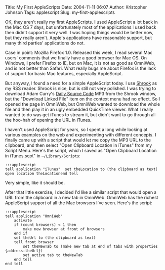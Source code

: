Title: My First AppleScripts
Date: 2004-11-11 06:07
Author: Kristopher Johnson
Tags: applescript
Slug: my-first-applescripts

OK, they aren't really my first AppleScripts. I used AppleScript a lot
back in the Mac OS 7 days, but unfortunately most of the applications I
used back then didn't support it very well. I was hoping things would be
better now, but they really aren't. Apple's applications have reasonable
support, but many third parties' applications do not.

Case in point: Mozilla Firefox 1.0. Released this week, I read several
Mac users' comments that we finally have a good browser for Mac OS. On
Windows, I prefer Firefox to IE, but on Mac, it is not as good as
OmniWeb, and is not better than Safari. What really bugs me about
Firefox is the lack of support for basic Mac features, especially
AppleScript.

But anyway, I found a need for a simple AppleScript today. I use
[Shrook](http://www.shrook.com) as my RSS reader. Shrook is nice, but is
still not very polished. I was trying to download Adam Curry's [Daily Source Code](http://www.dailysourcecode.com) MP3 from the Shrook window,
but the "Download Linked File" item on the context menu had no effect.
So I opened the page in OmniWeb, but OmniWeb wanted to download the
whole file and then play it in an ugly embedded QuickTime viewer. What I
really wanted to do was get iTunes to stream it, but didn't want to go
through all the hoo-hah of opening the URL in iTunes.

I haven't used AppleScript for years, so I spent a long while looking at
various examples on the web and experimenting with different concepts. I
finally came up with a script that would let me copy the MP3 URL to the
clipboard, and then select "Open Clipboard Location in iTunes" from my
Script Menu. Here's the script, which I saved as "Open Clipboard
Location in iTunes.scpt" in `~/Library/Scripts`:

    :::applescript
    tell application "iTunes"  set theLocation to (the clipboard as text)  open location theLocationend tell

Very simple, like it should be.

After that little exercise, I decided I'd like a similar script that
would open a URL from the clipboard in a new tab in OmniWeb. OmniWeb has
the richest AppleScript support of all the Mac browsers I've seen.
Here's the script:

    :::applescript
    tell application "OmniWeb"
        activate
        if (count browsers) < 1 then
            make new browser at front of browsers
        end if
        set theUrl to (the clipboard as text)
        tell front browser
            set theNewTab to (make new tab at end of tabs with properties {address:theUrl})
            set active tab to theNewTab
        end tell
    end tell

